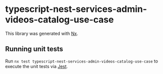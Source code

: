 # typescript-nest-services-admin-videos-catalog-use-case

This library was generated with [Nx](https://nx.dev).

## Running unit tests

Run `nx test typescript-nest-services-admin-videos-catalog-use-case` to execute the unit tests via [Jest](https://jestjs.io).
